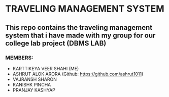 # TRAVELING MANAGEMENT SYSTEM
## This repo contains the traveling management system that i have made with my group for our college lab project (DBMS LAB) 
### MEMBERS: 
- KARTTIKEYA VEER SHAHI (ME)
- ASHRUT ALOK ARORA (Github: https://github.com/ashrut1011)
- VAJRANSH SHARON 
- KANISHK PINCHA 
- PRANJAY KASHYAP
    
    

